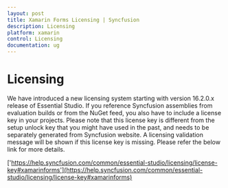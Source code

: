 ```yaml
---
layout: post
title: Xamarin Forms Licensing | Syncfusion
description: Licensing
platform: xamarin
control: Licensing
documentation: ug
---
```


# Licensing
We have introduced a new licensing system starting with version 16.2.0.x release of Essential Studio. If you reference Syncfusion assemblies from evaluation builds or from the NuGet feed, you also have to include a license key in your projects. Please note that this license key is different from the setup unlock key that you might have used in the past, and needs to be separately generated from Syncfusion website. A licensing validation message will be shown if this license key is missing. Please refer the below link for more details.
 
['https://help.syncfusion.com/common/essential-studio/licensing/license-key#xamarinforms'](https://help.syncfusion.com/common/essential-studio/licensing/license-key#xamarinforms)
